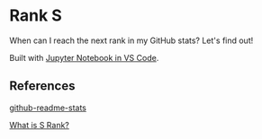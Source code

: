 # Rank S

When can I reach the next rank in my GitHub stats? Let's find out!

Built with [Jupyter Notebook in VS Code][1].

## References

[github-readme-stats][2]

[What is S Rank?][3]


[1]: https://code.visualstudio.com/docs/datascience/jupyter-notebooks
[2]: https://github.com/anuraghazra/github-readme-stats
[3]: https://github.com/anuraghazra/github-readme-stats/issues/330
